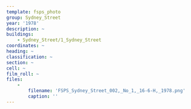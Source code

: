 ```yaml
---
template: fsps_photo
group: Sydney_Street
year: '1978'
description: ~
buildings:
    - Sydney_Street/1_Sydney_Street
coordinates: ~
heading: ~
classification: ~
section: ~
cell: ~
film_roll: ~
files:
    -
        filename: 'FSPS_Sydney_Street_002,_No_1,_16-6-H,_1978.png'
        caption: ''
---
```

